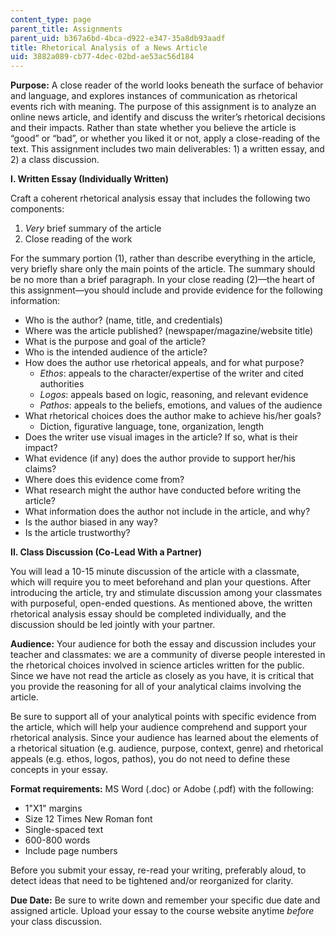 ```yaml
---
content_type: page
parent_title: Assignments
parent_uid: b367a6bd-4bca-d922-e347-35a8db93aadf
title: Rhetorical Analysis of a News Article
uid: 3882a089-cb77-4dec-02bd-ae53ac56d184
---
```


**Purpose:** A close reader of the world looks beneath the surface of behavior and language, and explores instances of communication as rhetorical events rich with meaning. The purpose of this assignment is to analyze an online news article, and identify and discuss the writer’s rhetorical decisions and their impacts. Rather than state whether you believe the article is “good” or “bad”, or whether you liked it or not, apply a close-reading of the text. This assignment includes two main deliverables: 1) a written essay, and 2) a class discussion.

**I. Written Essay (Individually Written)**

Craft a coherent rhetorical analysis essay that includes the following two components:

1.  _Very_ brief summary of the article
2.  Close reading of the work

For the summary portion (1), rather than describe everything in the article, very briefly share only the main points of the article. The summary should be no more than a brief paragraph. In your close reading (2)—the heart of this assignment—you should include and provide evidence for the following information:

*   Who is the author? (name, title, and credentials)
*   Where was the article published? (newspaper/magazine/website title)
*   What is the purpose and goal of the article?
*   Who is the intended audience of the article?
*   How does the author use rhetorical appeals, and for what purpose?
    *   _Ethos_: appeals to the character/expertise of the writer and cited authorities
    *   _Logos_: appeals based on logic, reasoning, and relevant evidence
    *   _Pathos_: appeals to the beliefs, emotions, and values of the audience
*   What rhetorical choices does the author make to achieve his/her goals?
    *   Diction, figurative language, tone, organization, length
*   Does the writer use visual images in the article? If so, what is their impact?
*   What evidence (if any) does the author provide to support her/his claims?
*   Where does this evidence come from?
*   What research might the author have conducted before writing the article?
*   What information does the author not include in the article, and why?
*   Is the author biased in any way?
*   Is the article trustworthy?

**II. Class Discussion (Co-Lead With a Partner)**

You will lead a 10-15 minute discussion of the article with a classmate, which will require you to meet beforehand and plan your questions. After introducing the article, try and stimulate discussion among your classmates with purposeful, open-ended questions. As mentioned above, the written rhetorical analysis essay should be completed individually, and the discussion should be led jointly with your partner.

**Audience:** Your audience for both the essay and discussion includes your teacher and classmates: we are a community of diverse people interested in the rhetorical choices involved in science articles written for the public. Since we have not read the article as closely as you have, it is critical that you provide the reasoning for all of your analytical claims involving the article.

Be sure to support all of your analytical points with specific evidence from the article, which will help your audience comprehend and support your rhetorical analysis. Since your audience has learned about the elements of a rhetorical situation (e.g. audience, purpose, context, genre) and rhetorical appeals (e.g. ethos, logos, pathos), you do not need to define these concepts in your essay.

**Format requirements:** MS Word (.doc) or Adobe (.pdf) with the following:

*   1"X1" margins
*   Size 12 Times New Roman font
*   Single-spaced text
*   600-800 words
*   Include page numbers

Before you submit your essay, re-read your writing, preferably aloud, to detect ideas that need to be tightened and/or reorganized for clarity.

**Due Date:** Be sure to write down and remember your specific due date and assigned article. Upload your essay to the course website anytime _before_ your class discussion.